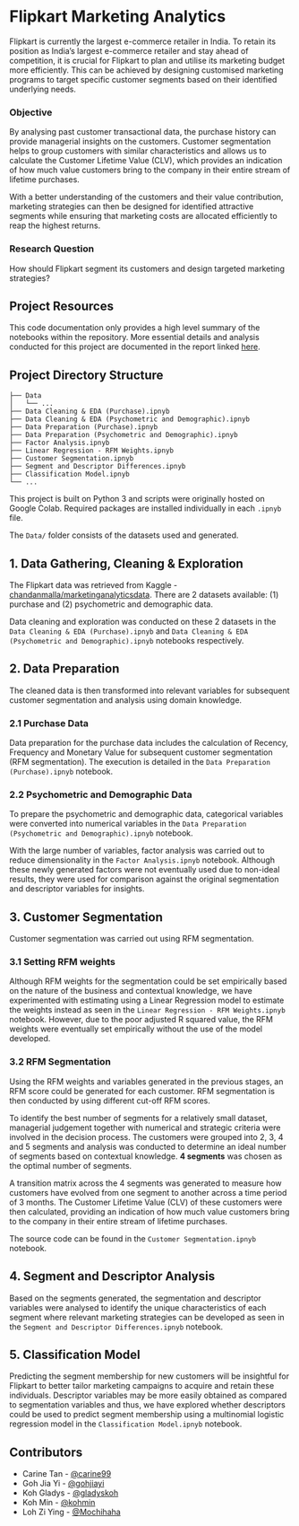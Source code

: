 # Flipkart Marketing Analytics
Flipkart is currently the largest e-commerce retailer in India. To retain its position as India’s largest e-commerce retailer and stay ahead of competition, it is crucial for Flipkart to plan and utilise its marketing budget more efficiently. This can be achieved by designing customised marketing programs to target specific customer segments based on their identified underlying needs.

### Objective
By analysing past customer transactional data, the purchase history can provide managerial insights on the customers. Customer segmentation helps to group customers with similar characteristics and allows us to calculate the Customer Lifetime Value (CLV), which provides an indication of how much value customers bring to the company in their entire stream of lifetime purchases. 

With a better understanding of the customers and their value contribution, marketing strategies can then be designed for identified attractive segments while ensuring that marketing costs are allocated efficiently to reap the highest returns.

### Research Question
How should Flipkart segment its customers and design targeted marketing strategies?


## Project Resources
This code documentation only provides a high level summary of the notebooks within the repository. More essential details and analysis conducted for this project are documented in the report linked [here](https://docs.google.com/viewer?url=https://raw.githubusercontent.com/gohjiayi/flipkart-marketing-analytics/master/docs/Flipkart-Marketing-Analytics_Report.pdf).


## Project Directory Structure
```
├── Data
│   └── ...
├── Data Cleaning & EDA (Purchase).ipnyb
├── Data Cleaning & EDA (Psychometric and Demographic).ipnyb
├── Data Preparation (Purchase).ipnyb
├── Data Preparation (Psychometric and Demographic).ipnyb
├── Factor Analysis.ipnyb
├── Linear Regression - RFM Weights.ipnyb
├── Customer Segmentation.ipnyb
├── Segment and Descriptor Differences.ipnyb
├── Classification Model.ipnyb
└── ...
```
This project is built on Python 3 and scripts were originally hosted on Google Colab. Required packages are installed individually in each `.ipnyb` file.

The `Data/` folder consists of the datasets used and generated.


## 1. Data Gathering, Cleaning & Exploration
The Flipkart data was retrieved from Kaggle - [chandanmalla/marketinganalyticsdata](https://www.kaggle.com/chandanmalla/marketinganalyticsdata). There are 2 datasets available: (1) purchase and (2) psychometric and demographic data.

Data cleaning and exploration was conducted on these 2 datasets in the `Data Cleaning & EDA (Purchase).ipnyb` and `Data Cleaning & EDA (Psychometric and Demographic).ipnyb` notebooks respectively.


## 2. Data Preparation
The cleaned data is then transformed into relevant variables for subsequent customer segmentation and analysis using domain knowledge.

### 2.1 Purchase Data
Data preparation for the purchase data includes the calculation of Recency, Frequency and Monetary Value for subsequent customer segmentation (RFM segmentation). The execution is detailed in the `Data Preparation (Purchase).ipnyb` notebook.

### 2.2 Psychometric and Demographic Data
To prepare the psychometric and demographic data, categorical variables were converted into numerical variables in the `Data Preparation (Psychometric and Demographic).ipnyb` notebook.

With the large number of variables, factor analysis was carried out to reduce dimensionality in the `Factor Analysis.ipnyb` notebook. Although these newly generated factors were not eventually used due to non-ideal results, they were used for comparison against the original segmentation and descriptor variables for insights.


## 3. Customer Segmentation
Customer segmentation was carried out using RFM segmentation.

### 3.1 Setting RFM weights
Although RFM weights for the segmentation could be set empirically based on the nature of the business and contextual knowledge, we have experimented with estimating using a Linear Regression model to estimate the weights instead as seen in the `Linear Regression - RFM Weights.ipnyb` notebook. However, due to the poor adjusted R squared value, the RFM weights were eventually set empirically without the use of the model developed.

### 3.2 RFM Segmentation
Using the RFM weights and variables generated in the previous stages, an RFM score could be generated for each customer. RFM segmentation is then conducted by using different cut-off RFM scores.

To identify the best number of segments for a relatively small dataset, managerial judgement together with numerical and strategic criteria were involved in the decision process. The customers were grouped into 2, 3, 4 and 5 segments and analysis was conducted to determine an ideal number of segments based on contextual knowledge. **4 segments** was chosen as the optimal number of segments.

A transition matrix across the 4 segments was generated to measure how customers have evolved from one segment to another across a time period of 3 months. The Customer Lifetime Value (CLV) of these customers were then calculated, providing an indication of how much value customers bring to the company in their entire stream of lifetime purchases.

The source code can be found in the `Customer Segmentation.ipnyb` notebook.


## 4. Segment and Descriptor Analysis
Based on the segments generated, the segmentation and descriptor variables were analysed to identify the unique characteristics of each segment where relevant marketing strategies can be developed as seen in the `Segment and Descriptor Differences.ipnyb` notebook.


## 5. Classification Model
Predicting the segment membership for new customers will be insightful for Flipkart to better tailor marketing campaigns to acquire and retain these individuals. Descriptor variables may be more easily obtained as compared to segmentation variables and thus, we have explored whether descriptors could be used to predict segment membership using a multinomial logistic regression model in the `Classification Model.ipnyb` notebook.


## Contributors
- Carine Tan - [@carine99](https://github.com/carine99)
- Goh Jia Yi - [@gohjiayi](https://github.com/gohjiayi)
- Koh Gladys - [@gladyskoh](https://github.com/gladyskoh)
- Koh Min - [@kohmin](https://github.com/kohmin)
- Loh Zi Ying - [@Mochihaha](https://github.com/Mochihaha)